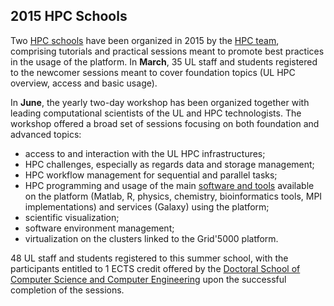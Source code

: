 ## 2015 HPC Schools

Two [HPC schools](https://hpc.uni.lu/hpc-school) have been organized in 2015 by the [HPC team](https://hpc.uni.lu/about/team.html), comprising
tutorials and practical sessions meant to promote best practices in the
usage of the platform.
In __March__, 35 UL staff and students registered to the newcomer sessions meant to cover
foundation topics (UL HPC overview, access and basic usage).

In __June__, the yearly two-day workshop has been organized together with leading computational scientists
of the UL and HPC technologists. The workshop offered a broad set of sessions focusing on both
foundation and advanced topics:

* access to and interaction with the UL HPC infrastructures;
* HPC challenges, especially as regards data and storage management;
* HPC workflow management for sequential and parallel tasks;
* HPC programming and usage of the main [software and tools](http://hpc.uni.lu/users/software) available on the platform
  (Matlab, R, physics, chemistry, bioinformatics tools, MPI implementations) and 
  services (Galaxy) using the platform;
* scientific visualization;
* software environment management;
* virtualization on the clusters linked to the Grid'5000 platform.

48 UL staff and students registered to this summer school, with the participants
entitled to 1 ECTS credit offered by the 
[Doctoral School of Computer Science and Computer Engineering](http://wwwen.uni.lu/formations/fstc/doctoral_school_of_computer_science_and_computer_engineering)
upon the successful completion of the sessions.
